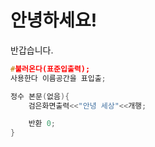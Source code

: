 ﻿# 안녕하세요!
반갑습니다.
```c++
#불러온다(표준입출력);
사용한다 이름공간을 표입출;

정수 본문(없음){
    검은화면출력<<"안녕 세상"<<개행;

    반환 0;
}
```